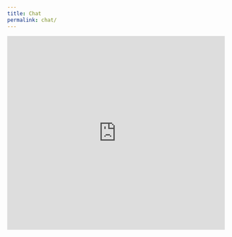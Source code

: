 ```yaml
---
title: Chat
permalink: chat/
---
```


<iframe src="https://kiwiirc.com/client/irc.mozilla.org/#MozillaTN" style="border:0; width:100%; height:450px;"></iframe>

